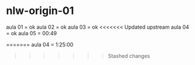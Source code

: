 # nlw-origin-01

aula 01 = ok
aula 02 = ok
aula 03 = ok
<<<<<<< Updated upstream
aula 04 = ok
aula 05 = 00:49

=======
aula 04 = 1:25:00
>>>>>>> Stashed changes
